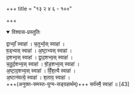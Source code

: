+++
title = "१३ २ ४ ६ - १००"

+++

<details open><summary>विश्वास-प्रस्तुतिः</summary>

द्वाभ्याँ॒ स्वाहा॑ । च॒तुर्भ्य॒स् स्वाहा॑ ।  
ष॒ड्भ्यस् स्वाहा॑ । अ॒ष्टा॒भ्यस् स्वाहा॑ ।  
द॒शभ्य॒स् स्वाहा॑ । द्वा॒द॒शभ्य॒स् स्वाहा॑ ।  
च॒तु॒र्द॒शभ्य॒स् स्वाहा॑ । षो॒ड॒शभ्य॒स् स्वाहा॑ ।  
अ॒ष्टा॒द॒शभ्य॒स् स्वाहा॑ ।  विँ॒श॒त्यै स्वाहा॑ ।  
अ॒ष्टान॑वत्ये॒ स्वाहा॑ । श॒ताय॒ स्वाहा॑ ।  
+++(अनुक्त-समस्त-युग्म-सङ्ग्रहार्थम्)+++ सर्व॑स्मै॒ स्वाहा॑ ॥ [43]
</details>



